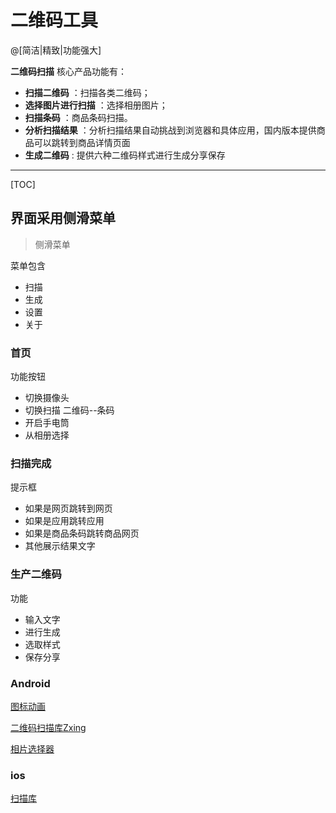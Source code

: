 # 二维码工具

@[简洁|精致|功能强大]

**二维码扫描** 核心产品功能有：
 
- **扫描二维码** ：扫描各类二维码；
- **选择图片进行扫描** ：选择相册图片；
- **扫描条码** ：商品条码扫描。
- **分析扫描结果** ：分析扫描结果自动挑战到浏览器和具体应用，国内版本提供商品可以跳转到商品详情页面
- **生成二维码** :  提供六种二维码样式进行生成分享保存

-------------------

[TOC]

## 界面采用侧滑菜单

> 侧滑菜单

菜单包含
-  扫描 
-  生成
-  设置
-  关于
### 首页

功能按钮
- 切换摄像头
- 切换扫描 二维码--条码
- 开启手电筒
- 从相册选择

### 扫描完成
提示框
- 如果是网页跳转到网页
- 如果是应用跳转应用
- 如果是商品条码跳转商品网页
- 其他展示结果文字
### 生产二维码
功能
- 输入文字
- 进行生成
- 选取样式
- 保存分享


### Android

[图标动画](http://www.jcodecraeer.com/a/specialarc/2017/0104/6928.html)

[二维码扫描库Zxing](https://github.com/bingoogolapple/BGAQRCode-Android)

[相片选择器](https://github.com/zhihu/Matisse)

### ios

[扫描库](https://github.com/MxABC/LBXScan)

